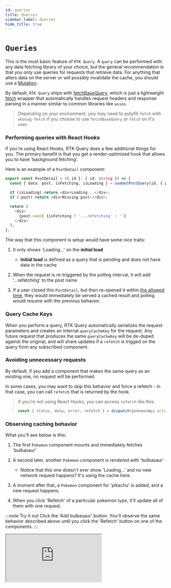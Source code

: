 ```yaml
---
id: queries
title: Queries
sidebar_label: Queries
hide_title: true
---
```


# `Queries`

This is the most basic feature of `RTK Query`. A `query` can be performed with any data fetching library of your choice, but the general recommendation is that you only use queries for requests that retrieve data. For anything that alters data on the server or will possibly invalidate the cache, you should use a [Mutation](./mutations).

By default, `RTK Query` ships with [fetchBaseQuery](../api/fetchBaseQuery), which is just a lightweight [fetch](https://developer.mozilla.org/en-US/docs/Web/API/Fetch_API) wrapper that automatically handles request headers and response parsing in a manner similar to common libraries like `axios`.

> Depending on your environment, you may need to polyfill `fetch` with `whatwg-fetch` if you choose to use `fetchBaseQuery` or `fetch` on it's own.

### Performing queries with React Hooks

If you're using React Hooks, RTK Query does a few additional things for you. The primary benefit is that you get a render-optimized hook that allows you to have 'background fetching'.

Here is an example of a `PostDetail` component:

```ts title="Example"
export const PostDetail = ({ id }: { id: string }) => {
  const { data: post, isFetching, isLoading } = useGetPostQuery(id, { pollingInterval: 3000 });

  if (isLoading) return <div>Loading...</div>;
  if (!post) return <div>Missing post!</div>;

  return (
    <div>
      {post.name} {isFetching ? '...refetching' : ''}
    </div>
  );
};
```

The way that this component is setup would have some nice traits:

1. It only shows 'Loading...' on the **initial load**

   - **Initial load** is defined as a query that is pending and does not have data in the cache

2. When the request is re-triggered by the polling interval, it will add '...refetching' to the post name
3. If a user closed this `PostDetail`, but then re-opened it within [the allowed time](../api/createApi#keepunuseddatafor), they would immediately be served a cached result and polling would resume with the previous behavior.

### Query Cache Keys

When you perform a query, RTK Query automatically serializes the request parameters and creates an internal `queryCacheKey` for the request. Any future request that produces the same `queryCacheKey` will be de-duped against the original, and will share updates if a `refetch` is trigged on the query from any subscribed component.

### Avoiding unnecessary requests

By default, if you add a component that makes the same query as an existing one, no request will be performed.

In some cases, you may want to skip this behavior and force a refetch - in that case, you can call `refetch` that is returned by the hook.

> If you're not using React Hooks, you can access `refetch` like this:
>
> ```ts
> const { status, data, error, refetch } = dispatch(pokemonApi.actions.getPokemon('bulbasaur'));
> ```

### Observing caching behavior

What you'll see below is this:

1. The first `Pokemon` component mounts and immediately fetches 'bulbasaur'
2. A second later, another `Pokemon` component is rendered with 'bulbasaur'

   - Notice that this one doesn't ever show 'Loading...' and no new network request happens? It's using the cache here.

3. A moment after that, a `Pokemon` component for 'pikachu' is added, and a new request happens.
4. When you click 'Refetch' of a particular pokemon type, it'll update all of them with one request.

:::note Try it out
Click the 'Add bulbasaur' button. You'll observe the same behavior described above until you click the 'Refetch' button on one of the components.
:::

<iframe src="https://codesandbox.io/embed/concepts-queries-deduping-caching-5qy3n?fontsize=12&hidenavigation=1&theme=dark"
     style={{ width: '100%', height: '800px', border: 0, borderRadius: '4px', overflow: 'hidden' }}
     title="rtk-query-react-hooks-example"
     allow="geolocation; microphone; camera; midi; vr; accelerometer; gyroscope; payment; ambient-light-sensor; encrypted-media; usb" 
     sandbox="allow-modals allow-forms allow-popups allow-scripts allow-same-origin"
></iframe>
